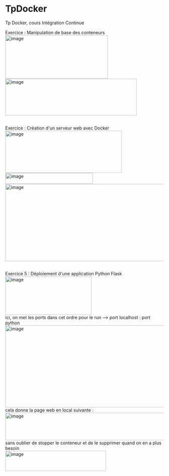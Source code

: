 # TpDocker
Tp Docker, cours Intégration Continue

Exercice : Manipulation de base des conteneurs
<br/>
<img width="326" height="138" alt="image" src="https://github.com/user-attachments/assets/f2b00b36-90d2-4d3f-b3c4-57fd24ef0298" />
<br/>
<img width="418" height="117" alt="image" src="https://github.com/user-attachments/assets/0a8801b9-a9e0-4610-a52e-88ad16ce91ef" />
<br/>
<br/>

 Exercice : Création d'un serveur web avec Docker
<br/>
<img width="370" height="134" alt="image" src="https://github.com/user-attachments/assets/72a47987-6e23-4358-bb72-c564713852e1" />
<br/>
<img width="278" height="35" alt="image" src="https://github.com/user-attachments/assets/7ad02c11-32d9-47c1-9090-6a7624ef9fb3" />
<br/>
<img width="688" height="245" alt="image" src="https://github.com/user-attachments/assets/6a916dbc-c514-442c-8224-a187a58552fd" />
<br/>
<br/>

Exercice 5 : Déploiement d'une application Python Flask 
<br/>
<img width="274" height="122" alt="image" src="https://github.com/user-attachments/assets/2a62963b-e969-4d97-86f4-ac77ec0da10a" />
<br/>
ici, on met les ports dans cet ordre pour le run --> port localhost : port python
<br/>
<img width="509" height="260" alt="image" src="https://github.com/user-attachments/assets/9453a609-dfbc-49fb-b684-d655251f1d9b" />
<br/>
cela donne la page web en local suivante :
<br/>
<img width="719" height="87" alt="image" src="https://github.com/user-attachments/assets/f68799ae-4431-4643-ae25-a4510549c4ab" />
<br/>
sans oublier de stopper le conteneur et de le supprimer quand on en a plus besoin
<br/>
<img width="320" height="64" alt="image" src="https://github.com/user-attachments/assets/cb07f2f3-b96c-4e58-bd88-6bc59be91cb2" />
<br/>
<br/>






